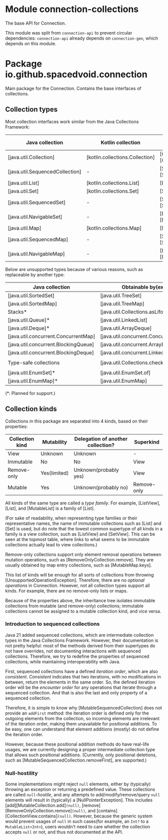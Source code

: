 # Module connection-collections

The base API for Connection.

This module was split from `connection-api` to prevent circular dependencies:
`connection-api` already depends on `connection-gen`, which depends on this module.

# Package io.github.spacedvoid.connection

Main package for the Connection.
Contains the base interfaces of collections.

## Collection types

Most collection interfaces work similar from the Java Collections Framework:

| Java collection                 | Kotlin collection               | Corresponding Connection type                  |
|---------------------------------|---------------------------------|------------------------------------------------|
| [java.util.Collection]          | [kotlin.collections.Collection] | [Collection][CollectionView]                   |
| [java.util.SequencedCollection] | -                               | [SequencedCollection][SequencedCollectionView] |
| [java.util.List]                | [kotlin.collections.List]       | [List][ListView]                               |
| [java.util.Set]                 | [kotlin.collections.Set]        | [Set][SetView]                                 |
| [java.util.SequencedSet]        | -                               | [SequencedSet][SequencedSetView]               |
| [java.util.NavigableSet]        | -                               | [NavigableSet][NavigableSetView]               |
| [java.util.Map]                 | [kotlin.collections.Map]        | [Map][MapView]                                 |
| [java.util.SequencedMap]        | -                               | [SequencedMap][SequencedMapView]               |
| [java.util.NavigableMap]        | -                               | [NavigableMap][NavigableMapView]               |

Below are unsupported types because of various reasons, such as replaceable by another type:

| Java collection                      | Obtainable by(example)                     | Obtainable by in Connection(example)                                             |
|--------------------------------------|--------------------------------------------|----------------------------------------------------------------------------------|
| [java.util.SortedSet]                | [java.util.TreeSet]                        | `TreeSet().asMutableConnection()`                                                |
| [java.util.SortedMap]                | [java.util.TreeMap]                        | `TreeMap().asMutableConnection()`                                                |
| Stacks*                              | [java.util.Collections.asLifoQueue]        | -                                                                                |
| [java.util.Queue]*                   | [java.util.LinkedList]                     | -                                                                                |
| [java.util.Deque]*                   | [java.util.ArrayDeque]                     | -                                                                                |
| [java.util.concurrent.ConcurrentMap] | [java.util.concurrent.ConcurrentHashMap]   | `ConcurrentHashMap().asMutableConnection()`                                      |
| [java.util.concurrent.BlockingQueue] | [java.util.concurrent.ArrayBlockingQueue]  | -                                                                                |
| [java.util.concurrent.BlockingDeque] | [java.util.concurrent.LinkedBlockingDeque] | -                                                                                |
| Type-safe collections                | [java.util.Collections.checkedList]        | `Collections.checkedList(ArrayList(), String::class.java).asMutableConnection()` |
| [java.util.EnumSet]*                 | [java.util.EnumSet.of]                     | `EnumSet.noneOf(EnumClass::class).asMutableConnection()`                         |
| [java.util.EnumMap]*                 | [java.util.EnumMap]                        | `EnumMap(EnumClass::class).asMutableConnection()`                                |

(*: Planned for support.)

## Collection kinds

Collections in this package are separated into 4 kinds, based on their properties:

| Collection kind | Mutability   | Delegation of another collection? | Superkind   |
|-----------------|--------------|-----------------------------------|-------------|
| View            | Unknown      | Unknown                           | -           |
| Immutable       | No           | No                                | View        |
| Remove-only     | Yes(limited) | Unknown(probably yes)             | View        |
| Mutable         | Yes          | Unknown(probably no)              | Remove-only |

All kinds of the same type are called a *type family*.
For example, [ListView], [List], and [MutableList] is a family of [List].

(For sake of readability, when representing type families or their representative names, 
the name of immutable collections such as [List] and [Set] is used,
but do note that the lowest common supertype of all kinds in a family is a view collection, such as [ListView] and [SetView].
This can be seen at the topmost table, where links to what seems to be immutable collections actually lead to view collections.)

Remove-only collections support only element removal operations between mutation operations, such as [RemoveOnlyCollection.remove].
They are usually obtained by map entry collections, such as [MutableMap.keys].

This list of kinds will be enough for all sorts of collections from throwing [UnsupportedOperationException].
Therefore, there are no *optional operations* in Connection.
However, not all collection types support all kinds.
For example, there are no remove-only lists or maps.

Because of the properties above, the inheritance tree isolates immutable collections from mutable (and remove-only) collections;
immutable collections cannot be assigned to a mutable collection kind, and vice versa.

### Introduction to sequenced collections

Java 21 added sequenced collections, which are intermediate collection types in the Java Collections Framework.
However, their documentation is not pretty helpful:
most of the methods derived from their supertypes do not have overrides, not documenting interactions with sequenced collections.
Therefore, we try to redefine the properties of sequenced collections, while maintaining interoperability with Java.

First, sequenced collections have a defined *iteration order*, which are also *consistent*.
*Consistent* indicates that two iterations, with no modifications in between, return the elements in the same order.
So, the defined iteration order will be the *encounter order* for any operations that iterate through a sequenced collection.
And that is also the last and only property of a sequenced collection.

Therefore, it is simple to know why [MutableSequencedCollection] does not provide an `addFirst` method:
the iteration order is defined only for the outgoing elements from the collection,
so incoming elements are irrelevant of the iteration order, making them unavailable for positional additions.
To be easy, one can understand that element additions (mostly) do not define the iteration order.

However, because these positional addition methods do have real-life usages,
we are currently designing a proper intermediate collection type that allows such positional additions.
(Currently, only positional deletions, such as [MutableSequencedCollection.removeFirst], are supported.)

### Null-hostility

Some implementations might reject `null` elements, either by (typically) throwing an exception or returning a predefined value.
These collections are called *`null`-hostile*, and any attempts to add/modify/remove/query `null` elements will result in (typically) a [NullPointerException].
This includes [add][MutableCollection.add]`(null)`, [remove][RemoveOnlyCollection.remove]`(null)`, and [contains][CollectionView.contains]`(null)`.
However, because the generic system would prevent usages of `null` in such cases(for example, an `Int?` to a `MutableList<Int>`),
users wouldn't need to care whether the collection accepts `null` or not, and thus not documented at the API.
